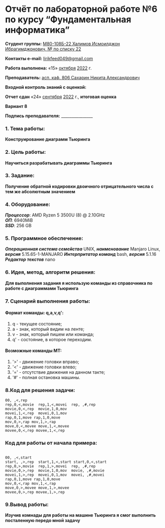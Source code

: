 # Отчёт по лабораторной работе №6 по курсу “Фундаментальная информатика”

<b>Студент группы:</b> <ins>М80-108Б-22 Халимов Исмоилджон Ибрагимджонович, № по списку 22</ins> 

<b>Контакты e-mail:</b> <ins>lirikfeed049@gmail.com</ins>

<b>Работа выполнена:</b> «15» <ins>октября</ins> <ins>2022</ins> г.

<b>Преподаватель:</b> <ins>асп. каф. 806 Сахарин Никита Александрович</ins>

<b>Входной контроль знаний с оценкой:</b> <ins></ins>

<b>Отчет сдан</b> «24» <ins>сентября</ins> <ins>2022</ins> г., <b>итоговая оценка</b> <ins></ins>

<b>Вариант  8 </b>

<b>Подпись преподавателя:</b> ________________


### 1. Тема работы:
__Конструирование диаграмм Тьюринга__

### 2. Цель работы:
__Научиться разрабатывать диаграммы Тьюринга__

### 3. Задание:
__Получение обратной кодировки двоичного отрицательного числа с тем же абсолютным значением__

### 4. Оборудование:
___Процессор___: AMD Ryzen 5 3500U (8) @ 2.10GHz \
___ОП___: 6940MiB \
___SSD___: 256 GB

### 5. Программное обеспечение:
___Операционная система семейства___ UNIX, ___наименование___ Manjaro Linux, ___версия___  5.15.65-1-MANJARO
___Интерпритатор команд___ bash, ___версия___ 5.1.16
___Редактор текстов___ nano

### 6. Идея, метод, алгоритм решения:
__Для выполнения задания я использую команды из справочника по работе с диаграммами Тьюринга__

### 7. Сценарий выполнения работы:
#### Формат команды: q,a,v,q':
1. q - текущее состояние;
2. a - знак, который видим на ленте;
3. v - знак, который пишем или команда;
4. q' - состояние, в которое переходим.
#### Возможные команды МТ:
1. '>' - движение головки вправо;
2. '<' - движение головки влево;
3. '=' - отсутствие движения на данном такте;
4. '#' - полная остановка машины.


### 8.Код для решения задачи:

```
00, ,<,rep
rep,0,<,movie  rep,1,<,movei  rep, ,#,rep  
movie,0,<,rep  movie,1,0,mov
movei,1,<,rep  movei,0,1,mov
rap,0,1,move rap,1,0,move
mov,0,>,rap mov,1,>,rap
move,0,<,movee move,1,<,movee
movee,0,<,rep movee,1,<,rep

```

### Код для работы от начала примера:
```

00, ,<,start
start, ,>,rep  start,1,<,start start,0,<,start 
rep,0,>,movie  rep,1,>,movei  rep, ,#,rep  
movie,0,>,rep  movie,1,0,mov  movie, ,#,movie
movei,1,>,rep  movei,0,1,mov  movei, ,#,movei
rap,0,1,move rap,1,0,move
mov,0,<,rap mov,1,<,rap
move,0,>,movee move,1,>,movee
movee,0,>,rep movee,1,>,rep

```

### 9.Вывод работы:

__Изучив комнады для работы на машине Тьюринга я смог выполнить посталенную передо мной задачу__
